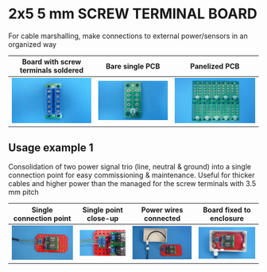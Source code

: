 
# 2x5 5 mm SCREW TERMINAL BOARD

For cable marshalling, make connections to external power/sensors in an organized way

Board with screw terminals soldered                                        |Bare single PCB|Panelized PCB|
---------------------------------------------------------------------------|---------------|-------------|
![](/b-screw-terminal-wire-connectors/b05/assets/img/solderedterminals.jpg)|![](/b-screw-terminal-wire-connectors/b05/assets/img/barepcb.jpg)|![](/b-screw-terminal-wire-connectors/b05/assets/img/panel.jpg)


## Usage example 1

Consolidation of two power signal trio (line, neutral & ground) into a single connection point for easy commissioning & maintenance. Useful for thicker cables and higher power than the managed for the screw terminals with 3.5 mm pitch 

Single connection point|Single point close-up|Power wires connected|Board fixed to enclosure|
-----------------------|---------------------|---------------------|------------------------|
![](/b-screw-terminal-wire-connectors/b04/assets/img/singlepoint.jpg)|![](/b-screw-terminal-wire-connectors/b04/assets/img/singlepointcloseup.jpg)|![](/b-screw-terminal-wire-connectors/b04/assets/img/wiresconnection.jpg)|![](/b-screw-terminal-wire-connectors/b04/assets/img/boardfixed.jpg)|

